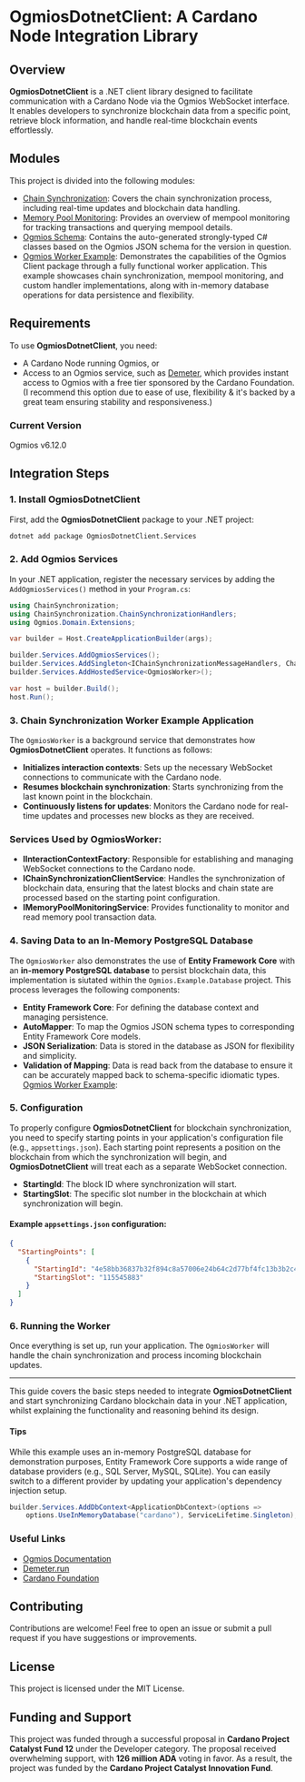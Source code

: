 # OgmiosDotnetClient: A Cardano Node Integration Library

## Overview

**OgmiosDotnetClient** is a .NET client library designed to facilitate communication with a Cardano Node via the Ogmios WebSocket interface. It enables developers to synchronize blockchain data from a specific point, retrieve block information, and handle real-time blockchain events effortlessly.

## Modules

This project is divided into the following modules:

- [Chain Synchronization](src/Ogmios.Services/ChainSynchronization/docs/README.md): Covers the chain synchronization process, including real-time updates and blockchain data handling.
- [Memory Pool Monitoring](src/Ogmios.Services/MemoryPoolMonitoring/docs/README.md): Provides an overview of mempool monitoring for tracking transactions and querying mempool details.
- [Ogmios Schema](src/Ogmios.Schema/docs/README.md): Contains the auto-generated strongly-typed C# classes based on the Ogmios JSON schema for the version in question.
- [Ogmios Worker Example](src/Ogmios.Example.Worker/docs/README.md): Demonstrates the capabilities of the Ogmios Client package through a fully functional worker application. This example showcases chain synchronization, mempool monitoring, and custom handler implementations, along with in-memory database operations for data persistence and flexibility.

## Requirements

To use **OgmiosDotnetClient**, you need:

- A Cardano Node running Ogmios, or
- Access to an Ogmios service, such as [Demeter](https://demeter.run), which provides instant access to Ogmios with a free tier sponsored by the Cardano Foundation. (I recommend this option due to ease of use, flexibility & it's backed by a great team ensuring stability and responsiveness.)

### Current Version

Ogmios v6.12.0

## Integration Steps

### 1. Install OgmiosDotnetClient

First, add the **OgmiosDotnetClient** package to your .NET project:

```bash
dotnet add package OgmiosDotnetClient.Services
```

### 2. Add Ogmios Services

In your .NET application, register the necessary services by adding the `AddOgmiosServices()` method in your `Program.cs`:

```csharp
using ChainSynchronization;
using ChainSynchronization.ChainSynchronizationHandlers;
using Ogmios.Domain.Extensions;

var builder = Host.CreateApplicationBuilder(args);

builder.Services.AddOgmiosServices();
builder.Services.AddSingleton<IChainSynchronizationMessageHandlers, ChainSynchronizationMessageHandlers>();
builder.Services.AddHostedService<OgmiosWorker>();

var host = builder.Build();
host.Run();
```

### 3. Chain Synchronization Worker Example Application

The `OgmiosWorker` is a background service that demonstrates how **OgmiosDotnetClient** operates. It functions as follows:

- **Initializes interaction contexts**: Sets up the necessary WebSocket connections to communicate with the Cardano node.
- **Resumes blockchain synchronization**: Starts synchronizing from the last known point in the blockchain.
- **Continuously listens for updates**: Monitors the Cardano node for real-time updates and processes new blocks as they are received.

### Services Used by OgmiosWorker:

- **IInteractionContextFactory**: Responsible for establishing and managing WebSocket connections to the Cardano node.
- **IChainSynchronizationClientService**: Handles the synchronization of blockchain data, ensuring that the latest blocks and chain state are processed based on the starting point configuration.
- **IMemoryPoolMonitoringService**: Provides functionality to monitor and read memory pool transaction data.

### 4. Saving Data to an In-Memory PostgreSQL Database

The `OgmiosWorker` also demonstrates the use of **Entity Framework Core** with an **in-memory PostgreSQL database** to persist blockchain data, this implementation is siutated within the `Ogmios.Example.Database` project. This process leverages the following components:

- **Entity Framework Core**: For defining the database context and managing persistence.
- **AutoMapper**: To map the Ogmios JSON schema types to corresponding Entity Framework Core models.
- **JSON Serialization**: Data is stored in the database as JSON for flexibility and simplicity.
- **Validation of Mapping**: Data is read back from the database to ensure it can be accurately mapped back to schema-specific idiomatic types.
  [Ogmios Worker Example](src/Ogmios.Example.Worker/docs/README.md):

### 5. Configuration

To properly configure **OgmiosDotnetClient** for blockchain synchronization, you need to specify starting points in your application's configuration file (e.g., `appsettings.json`). Each starting point represents a position on the blockchain from which the synchronization will begin, and **OgmiosDotnetClient** will treat each as a separate WebSocket connection.

- **StartingId**: The block ID where synchronization will start.
- **StartingSlot**: The specific slot number in the blockchain at which synchronization will begin.

#### Example `appsettings.json` configuration:

```json
{
  "StartingPoints": [
    {
      "StartingId": "4e58bb36837b32f894c8a57006e24b64c2d77bf4fc13b3b2c428fee8871e2491",
      "StartingSlot": "115545883"
    }
  ]
}
```

### 6. Running the Worker

Once everything is set up, run your application. The `OgmiosWorker` will handle the chain synchronization and process incoming blockchain updates.

---

This guide covers the basic steps needed to integrate **OgmiosDotnetClient** and start synchronizing Cardano blockchain data in your .NET application, whilst explaining the functionality and reasoning behind its design.

#### Tips

While this example uses an in-memory PostgreSQL database for demonstration purposes, Entity Framework Core supports a wide range of database providers (e.g., SQL Server, MySQL, SQLite). You can easily switch to a different provider by updating your application's dependency injection setup.

```csharp
builder.Services.AddDbContext<ApplicationDbContext>(options =>
    options.UseInMemoryDatabase("cardano"), ServiceLifetime.Singleton);
```

### Useful Links

- [Ogmios Documentation](https://ogmios.dev)
- [Demeter.run](https://demeter.run)
- [Cardano Foundation](https://cardanofoundation.org)

## Contributing

Contributions are welcome! Feel free to open an issue or submit a pull request if you have suggestions or improvements.

## License

This project is licensed under the MIT License.

## Funding and Support

This project was funded through a successful proposal in **Cardano Project Catalyst Fund 12** under the Developer category. The proposal received overwhelming support, with **126 million ADA** voting in favor. As a result, the project was funded by the **Cardano Project Catalyst Innovation Fund**.
